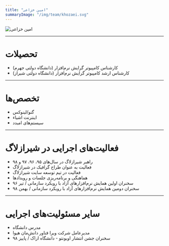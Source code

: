 ```yaml
---
title: "امین خزاعی"
summaryImage: "/img/team/khozaei.svg"
---
```

![امین خزاعی](/img/team/khozaei.svg)

---

# تحصیلات
* کارشناس کامپیوتر گرایش نرم‌افزار (دانشگاه دولتی جهرم)
* کارشناس ارشد کامپیوتر گرایش نرم‌افزار (دانشگاه دولتی شیراز)

---

# تخصص‌ها
* گنو/لینوکس
* اینترنت اشیاء
* سیستم‌های امبدد

---

# فعالیت‌های اجرایی در شیرازلاگ
* راهبر شیرازلاگ در سال‌های ۹۵، ۹۶، ۹۷ و ۹۸
* فعالیت به عنوان طراح گرافیک در شیرازلاگ
* فعالیت در تیم توسعه سایت شیرازلاگ
* هماهنگی و برنامه‌ریزی جلسات و رویدادها
* سخنران اولین همایش نرم‌افزارهای آزاد با رویکرد سازمانی / تیر ۹۶
* سخنران دومین همایش نرم‌افزارهای آزاد با رویکرد سازمانی / بهمن ۹۸
 
---

# سایر مسئولیت‌های اجرایی
* مدرس دانشگاه
* مدیرعامل شرکت ویرا فناور دانش‌مان هیوا
* سخنران جشن انتشار اوبونتو - دانشگاه اراک / پاییز ۹۸
